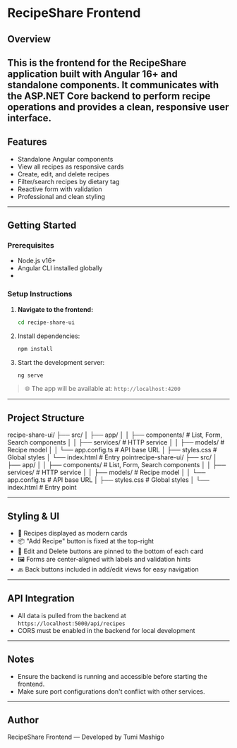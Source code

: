 # RecipeShare Frontend
## Overview
This is the frontend for the RecipeShare application built with **Angular 16+** and **standalone components**. It communicates with the ASP.NET Core backend to perform recipe operations and provides a clean, responsive user interface.
---
## Features
- Standalone Angular components
- View all recipes as responsive cards
- Create, edit, and delete recipes
- Filter/search recipes by dietary tag
- Reactive form with validation
- Professional and clean styling
---
## Getting Started
### Prerequisites
- Node.js v16+
- Angular CLI installed globally
- 
### Setup Instructions
1. **Navigate to the frontend:**
   ```bash
   cd recipe-share-ui
   ```
2. Install dependencies:
   ```bash
   npm install
   ```
3. Start the development server:
   ```bash
   ng serve
   ```
> 🌐 The app will be available at: `http://localhost:4200`
---
## Project Structure
recipe-share-ui/
├── src/
│   ├── app/
│   │   ├── components/        # List, Form, Search components
│   │   ├── services/          # HTTP service
│   │   ├── models/            # Recipe model
│   │   └── app.config.ts      # API base URL
│   ├── styles.css             # Global styles
│   └── index.html             # Entry pointrecipe-share-ui/
├── src/
│   ├── app/
│   │   ├── components/        # List, Form, Search components
│   │   ├── services/          # HTTP service
│   │   ├── models/            # Recipe model
│   │   └── app.config.ts      # API base URL
│   ├── styles.css             # Global styles
│   └── index.html             # Entry point

---
## Styling & UI
- 🧾 Recipes displayed as modern cards
- 📦 "Add Recipe" button is fixed at the top-right
- 🧭 Edit and Delete buttons are pinned to the bottom of each card
- 🖼️ Forms are center-aligned with labels and validation hints
- 🔙 Back buttons included in add/edit views for easy navigation
---
## API Integration
- All data is pulled from the backend at `https://localhost:5000/api/recipes`
- CORS must be enabled in the backend for local development
---
## Notes
- Ensure the backend is running and accessible before starting the frontend.
- Make sure port configurations don't conflict with other services.
---
## Author
RecipeShare Frontend — Developed by Tumi Mashigo
